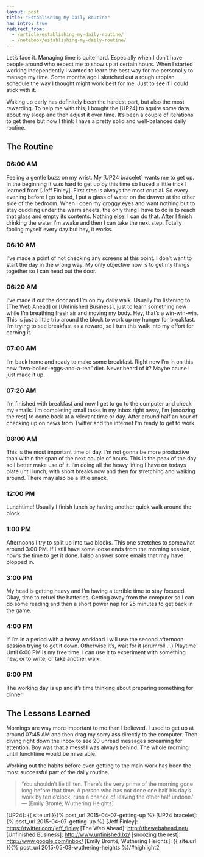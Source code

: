 ```yaml
---
layout: post
title: "Establishing My Daily Routine"
has_intro: true
redirect_from:
  - /article/establishing-my-daily-routine/
  - /notebook/establishing-my-daily-routine/
---
```


Let’s face it. Managing time is quite hard. Especially when I don’t have people around who expect me to show up at certain hours. When I started working independently I wanted to learn the best way for me personally to manage my time. Some months ago I sketched out a rough utopian schedule the way I thought might work best for me. Just to see if I could stick with it.

Waking up early has definitely been the hardest part, but also the most rewarding. To help me with this, I bought the [UP24] to aquire some data about my sleep and then adjust it over time. It’s been a couple of iterations to get there but now I think I have a pretty solid and well-balanced daily routine.

## The Routine

### 06:00 AM
Feeling a gentle buzz on my wrist. My [UP24 bracelet] wants me to get up. In the beginning it was hard to get up by this time so I used a little trick I learned from [Jeff Finley]. First step is always the most crucial. So every evening before I go to bed, I put a glass of water on the drawer at the other side of the bedroom. When I open my groggy eyes and want nothing but to stay cuddling under the warm sheets, the only thing I have to do is to reach that glass and empty its contents. Nothing else. I can do that. After I finish drinking the water I’m awake and then I can take the next step. Totally fooling myself every day but hey, it works.

### 06:10 AM
I’ve made a point of not checking any screens at this point. I don’t want to start the day in the wrong way. My only objective now is to get my things together so I can head out the door.

### 06:20 AM
I’ve made it out the door and I’m on my daily walk. Usually I’m listening to [The Web Ahead] or [Unfinished Business], just to learn something new while I’m breathing fresh air and moving my body. Hey, that’s a win-win-win. This is just a little trip around the block to work up my hunger for breakfast. I’m trying to see breakfast as a reward, so I turn this walk into my effort for earning it.

### 07:00 AM
I’m back home and ready to make some breakfast. Right now I’m in on this new “two-boiled-eggs-and-a-tea” diet. Never heard of it? Maybe cause I just made it up.

### 07:20 AM
I’m finished with breakfast and now I get to go to the computer and check my emails. I’m completing small tasks in my inbox right away, I’m [snoozing the rest] to come back at a relevant time or day. After around half an hour of checking up on news from Twitter and the internet I’m ready to get to work.

### 08:00 AM
This is the most important time of day. I’m not gonna be more productive than within the span of the next couple of hours. This is the peak of the day so I better make use of it. I’m doing all the heavy lifting I have on todays plate until lunch, with short breaks now and then for stretching and walking around. There may also be a little snack.

### 12:00 PM
Lunchtime! Usually I finish lunch by having another quick walk around the block.

### 1:00 PM
Afternoons I try to split up into two blocks. This one stretches to somewhat around 3:00 PM. If I still have some loose ends from the morning session, now’s the time to get it done. I also answer some emails that may have plopped in.

### 3:00 PM
My head is getting heavy and I’m having a terrible time to stay focused. Okay, time to refuel the batteries. Getting away from the computer so I can do some reading and then a short power nap for 25 minutes to get back in the game.

### 4:00 PM
If I’m in a period with a heavy workload I will use the second afternoon session trying to get it down. Otherwise it’s, wait for it (drumroll ...) Playtime! Until 6:00 PM is my free time. I can use it to experiment with something new, or to write, or take another walk.

### 6:00 PM
The working day is up and it’s time thinking about preparing something for dinner.

## The Lessons Learned

Mornings are way more important to me than I believed. I used to get up at around 07:45 AM and then drag my sorry ass directly to the computer. Then diving right down the inbox to see 20 unread messages screaming for attention. Boy was that a mess! I was always behind. The whole morning untill lunchtime would be miserable.

Working out the habits before even getting to the main work has been the most successful part of the daily routine.

>‘You shouldn’t lie till ten. There’s the very prime of the morning gone long before that time. A person who has not done one half his day’s work by ten o’clock, runs a chance of leaving the other half undone.’ — [Emily Brontë, Wuthering Heights]

[UP24]: {{ site.url }}{% post_url 2015-04-07-getting-up %}
[UP24 bracelet]: {% post_url 2015-04-07-getting-up %}
[Jeff Finley]: https://twitter.com/jeff_finley
[The Web Ahead]: http://thewebahead.net/
[Unfinished Business]: http://www.unfinished.bz/
[snoozing the rest]: http://www.google.com/inbox/
[Emily Brontë, Wuthering Heights]: {{ site.url }}{% post_url 2015-05-03-wuthering-heights %}/#highlight2
